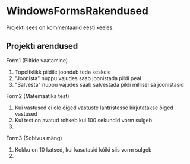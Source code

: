 # WindowsFormsRakendused
Projekti sees on kommentaarid eesti keeles.
## Projekti arendused

Form1 (Piltide vaatamine)
  1. Topeltklikk pildile joondab teda keskele
  2. "Joonista" nuppu vajudes saab joonistada pildi peal
  3. "Salvesta" nuppu vajudes saab salvestada pildi millisel sa joonistasid

Form2 (Matemaatika test)
  1. Kui vastused ei ole õiged vastuste lahtristesse kirjutatakse õiged vastused
  2. Kui test on avatud rohkeb kui 100 sekundid vorm sulgeb
  3. 
  
Form3 (Sobivus mäng)
  1. Kokku on 10 katsed, kui kasutasid kõiki siis vorm sulgeb
  2. 
